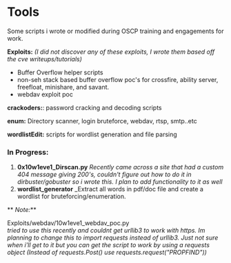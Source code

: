 # Tools

Some scripts i wrote or modified during OSCP training and engagements for work. 

**Exploits:** _(I did not discover any of these exploits, I wrote them based off the cve writeups/tutorials)_
  * Buffer Overflow helper scripts
  * non-seh stack based buffer overflow poc's for crossfire, ability server, freefloat, minishare, and savant. 
  * webdav exploit poc

**crackoders:**: password cracking and decoding scripts

**enum:** Directory scanner, login bruteforce, webdav, rtsp, smtp..etc 

**wordlistEdit:** scripts for wordlist generation and file parsing	


### **In Progress**: 

1) **0x10w1eve1_Dirscan.py**
_Recently came across a site that had a custom 404 message giving 200's, couldn't figure out how to do it in dirbuster/gobuster so i wrote this. I plan to add functionality to it as well_
3) **wordlist_generator**
_Extract all words in pdf/doc file and create a wordlist for bruteforcing/enumeration. 


** _Note:_**

Exploits/webdav/10w1eve1_webdav_poc.py  
_tried to use this recently and couldnt get urllib3 to work with https. Im planning to change this to import requests instead of urllib3. Just not sure when i'll get to it but you can get the script to work by using a requests object (Instead of requests.Post() use requests.request("PROPFIND"))_
						

